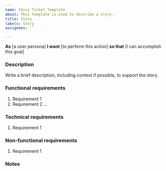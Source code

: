 ```yaml
---
name: Story Ticket Template
about: This template is used to describe a story.
title: Story
labels: Story
assignees: ''

---
```


**As** [a user persona] **I want** [to perform this action] **so that** [I can accomplish this goal]

### Description

Write a brief description, including context if possible, to support the story.

### Functional requirements

1. Requirement 1
2. Requirement 2 ...

### Technical requirements

1. Requirement 1

### Non-functional requirements

1. Requirement 1

### Notes

